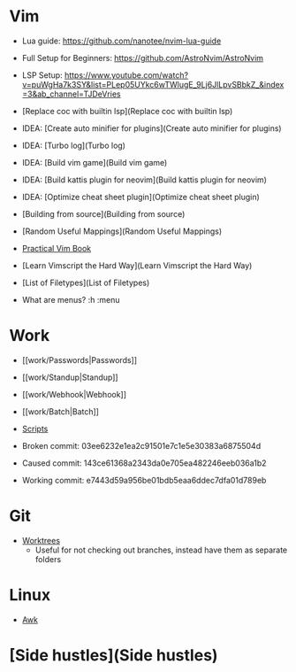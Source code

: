 # Vim

* Lua guide: https://github.com/nanotee/nvim-lua-guide

* Full Setup for Beginners: https://github.com/AstroNvim/AstroNvim

* LSP Setup: https://www.youtube.com/watch?v=puWgHa7k3SY&list=PLep05UYkc6wTWlugE_9Lj6JlLpvSBbkZ_&index=3&ab_channel=TJDeVries

* [Replace coc with builtin lsp](Replace coc with builtin lsp)

* IDEA: [Create auto minifier for plugins](Create auto minifier for plugins)

* IDEA: [Turbo log](Turbo log)

* IDEA: [Build vim game](Build vim game)

* IDEA: [Build kattis plugin for neovim](Build kattis plugin for neovim)

* IDEA: [Optimize cheat sheet plugin](Optimize cheat sheet plugin)

* [Building from source](Building from source)

* [Random Useful Mappings](Random Useful Mappings)

* [Practical Vim Book](https://digtvbg.com/files/LINUX/Practical%20Vim%20-%20Drew%20Neil_1241.pdf)

* [Learn Vimscript the Hard Way](Learn Vimscript the Hard Way)

* [List of Filetypes](List of Filetypes)

* What are menus? :h :menu

# Work

* [[work/Passwords|Passwords]]

* [[work/Standup|Standup]]

* [[work/Webhook|Webhook]]

* [[work/Batch|Batch]]

* [Scripts](Scripts)

* Broken commit: 03ee6232e1ea2c91501e7c1e5e30383a6875504d
* Caused commit: 143ce61368a2343da0e705ea482246eeb036a1b2
* Working commit: e7443d59a956be01bdb5eaa6ddec7dfa01d789eb

# Git

* [Worktrees](Worktrees)
    * Useful for not checking out branches, instead have them as separate folders

# Linux

* [Awk](Awk)

# [Side hustles](Side hustles)
